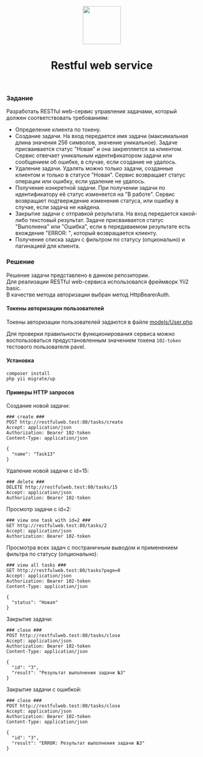 <p align="center">
    <a href="https://github.com/yiisoft" target="_blank">
        <img src="https://avatars0.githubusercontent.com/u/993323" height="100px">
    </a>
    <h1 align="center">Restful web service</h1>
    <br>
</p>

### Задание

Разработать RESTful web-сервис управления задачами, который должен соответствовать требованиям:
- Определение клиента по токену.
- Создание задачи. На вход передается имя задачи (максимальная длина значения 256 символов, значение уникальное). Задаче присваивается статус "Новая" и она закрепляется за клиентом. Сервис отвечает уникальным идентификатором задачи или сообщением об ошибке, в случае, если создание не удалось.
- Удаление задачи. Удалять можно только задачи, созданные клиентом и только в статусе "Новая". Сервис возвращает статус операции или ошибку, если удаление не удалось.
- Получение конкретной задачи. При получении задачи по идентификатору её статус изменяется на "В работе". Сервис возвращает подтверждение изменения статуса, или ошибку в случае, если задача не найдена.
- Закрытие задачи с отправкой результата. На вход передается какой-либо текстовый результат. Задаче присваивается статус "Выполнена" или "Ошибка", если в передаваемом результате есть вхождение "ERROR: ", который возвращается клиенту.
- Получение списка задач с фильтром по статусу (опционально) и пагинацией для клиента.

### Решение 
Решение задачи представлено в данном репозитории.  
Для реализации RESTful web-сервиса использовался фреймворк Yii2 basic.  
В качестве метода авторизации выбран метод HttpBearerAuth.

#### Токены авторизации пользователей
Токены авторизации пользователей задаются в файле [models/User.php](models/User.php)  

Для проверки правильности функционирования сервиса можно воспользоваться предустановленным значением токена `102-token` тестового пользователя pavel.

#### Установка 
    composer install
    php yii migrate/up

#### Примеры HTTP запросов 
Cоздание новой задачи:
```http request
### create ###
POST http://restfulweb.test:80/tasks/create
Accept: application/json
Authorization: Bearer 102-token
Content-Type: application/json

{
  "name": "Task13"
}
```

Удаление новой задачи c id=15:
```http request
### delete ###
DELETE http://restfulweb.test:80/tasks/15
Accept: application/json
Authorization: Bearer 102-token
```

Просмотр задачи с id=2:
```http request
### view one task with id=2 ###
GET http://restfulweb.test:80/tasks/2
Accept: application/json
Authorization: Bearer 102-token
```

Просмотра всех задач с постраничным выводом и применением фильтра по статусу (опционально):
```http request
### view all tasks ###
GET http://restfulweb.test:80/tasks?page=0
Accept: application/json
Authorization: Bearer 102-token
Content-Type: application/json

{
  "status": "Новая"
}
```

Закрытие задачи:
```http request
### close ###
POST http://restfulweb.test:80/tasks/close
Accept: application/json
Authorization: Bearer 102-token
Content-Type: application/json

{
  "id": "3",
  "result": "Результат выполнения задачи №3"
}
```

Закрытие задачи с ошибкой:
```http request
### close ###
POST http://restfulweb.test:80/tasks/close
Accept: application/json
Authorization: Bearer 102-token
Content-Type: application/json

{
  "id": "3",
  "result": "ERROR: Результат выполнения задачи №3"
}
```